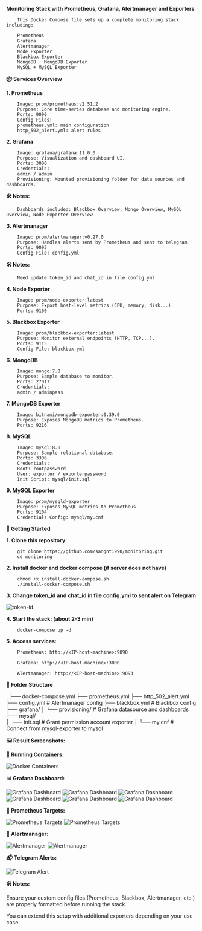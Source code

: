 **Monitoring Stack with Prometheus, Grafana, Alertmanager and Exporters**

        This Docker Compose file sets up a complete monitoring stack including:

        Prometheus
        Grafana
        Alertmanager
        Node Exporter
        Blackbox Exporter
        MongoDB + MongoDB Exporter
        MySQL + MySQL Exporter

**📦 Services Overview**

**1. Prometheus**

        Image: prom/prometheus:v2.51.2
        Purpose: Core time-series database and monitoring engine.
        Ports: 9090
        Config Files:
        prometheus.yml: main configuration
        http_502_alert.yml: alert rules

**2. Grafana**

        Image: grafana/grafana:11.0.0
        Purpose: Visualization and dashboard UI.
        Ports: 3000
        Credentials:
        admin / admin
        Provisioning: Mounted provisioning folder for data sources and dashboards.

**🛠️ Notes:**

        Dashboards included: Blackbox Overview, Mongo Overwiew, MySQL Overview, Node Exporter Overview

**3. Alertmanager**

        Image: prom/alertmanager:v0.27.0
        Purpose: Handles alerts sent by Prometheus and sent to telegram
        Ports: 9093
        Config File: config.yml

**🛠️ Notes:**

        Need update token_id and chat_id in file config.yml

**4. Node Exporter**

        Image: prom/node-exporter:latest
        Purpose: Export host-level metrics (CPU, memory, disk...).
        Ports: 9100

**5. Blackbox Exporter**

        Image: prom/blackbox-exporter:latest
        Purpose: Monitor external endpoints (HTTP, TCP...).
        Ports: 9115
        Config File: blackbox.yml

**6. MongoDB**

        Image: mongo:7.0
        Purpose: Sample database to monitor.
        Ports: 27017
        Credentials:
        admin / adminpass

**7. MongoDB Exporter**

        Image: bitnami/mongodb-exporter:0.39.0
        Purpose: Exposes MongoDB metrics to Prometheus.
        Ports: 9216

**8. MySQL**

        Image: mysql:8.0
        Purpose: Sample relational database.
        Ports: 3306
        Credentials:
        Root: rootpassword
        User: exporter / exporterpassword
        Init Script: mysql/init.sql

**9. MySQL Exporter**

        Image: prom/mysqld-exporter
        Purpose: Exposes MySQL metrics to Prometheus.
        Ports: 9104
        Credentials Config: mysql/my.cnf

**🚀 Getting Started**

**1. Clone this repository:**

        git clone https://github.com/sangnt1990/monitoring.git
        cd monitoring

**2. Install docker and docker compose (if server does not have)**

        chmod +x install-docker-compose.sh
        ./install-docker-compose.sh

**3. Change token_id and chat_id in file config.yml to sent alert on Telegram**

![token-id](images/telegram-id.png)

**4. Start the stack: (about 2-3 min)**

        docker-compose up -d

**5. Access services:**

        Prometheus: http://<IP-host-machine>:9090

        Grafana: http://<IP-host-machine>:3000

        Alertmanager: http://<IP-host-machine>:9093

**📁 Folder Structure**

.
├── docker-compose.yml
├── prometheus.yml
├── http_502_alert.yml
├── config.yml               # Alertmanager config
├── blackbox.yml             # Blackbox config
├── grafana/
│   └── provisioning/        # Grafana datasource and dashboards
├── mysql/                  
│   ├── init.sql             # Grant permission account exporter
│   └── my.cnf               # Connect from mysql-exporter to mysql

**🖼️ Result Screenshots:**


**🐳 Running Containers:**

![Docker Containers](images/docker-container.png)


**📊 Grafana Dashboard:**

![Grafana Dashboard](images/grafana-1.png)
![Grafana Dashboard](images/grafana-2.png)
![Grafana Dashboard](images/grafana-3.png)
![Grafana Dashboard](images/grafana-4.png)
![Grafana Dashboard](images/grafana-5.png)
![Grafana Dashboard](images/grafana-6.png)


**🧠 Prometheus Targets:**

![Prometheus Targets](images/prometheus-1.png)
![Prometheus Targets](images/prometheus-2.png)


**🚨 Alertmanager:**

![Alertmanager](images/alertmanager-1.png)
![Alertmanager](images/alertmanager-2.png)


**📬 Telegram Alerts:**

![Telegram Alert](images/telegram-alert.png)


**🛠️ Notes:**

Ensure your custom config files (Prometheus, Blackbox, Alertmanager, etc.) are properly formatted before running the stack.

You can extend this setup with additional exporters depending on your use case.

